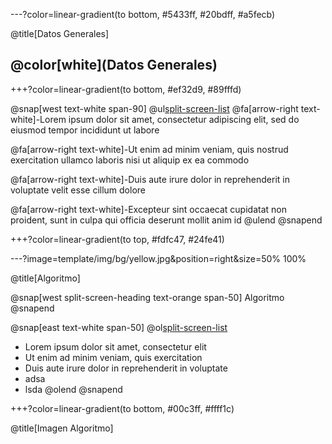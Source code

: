 ---?color=linear-gradient(to bottom, #5433ff, #20bdff, #a5fecb)

@title[Datos Generales]

## @color[white](Datos Generales)

+++?color=linear-gradient(to bottom, #ef32d9, #89fffd)

@snap[west text-white span-90]
@ul[split-screen-list](false)
@fa[arrow-right text-white]-Lorem ipsum dolor sit amet, consectetur adipiscing elit, sed do eiusmod tempor incididunt ut labore

@fa[arrow-right text-white]-Ut enim ad minim veniam, quis nostrud exercitation ullamco laboris nisi ut aliquip ex ea commodo

@fa[arrow-right text-white]-Duis aute irure dolor in reprehenderit in voluptate velit esse cillum dolore

@fa[arrow-right text-white]-Excepteur sint occaecat cupidatat non proident, sunt in culpa qui officia deserunt mollit anim id
@ulend
@snapend

+++?color=linear-gradient(to top, #fdfc47, #24fe41)

---?image=template/img/bg/yellow.jpg&position=right&size=50% 100%

@title[Algoritmo]

@snap[west split-screen-heading text-orange span-50]
Algoritmo
@snapend

@snap[east text-white span-50]
@ol[split-screen-list](false)
- Lorem ipsum dolor sit amet, consectetur elit
- Ut enim ad minim veniam, quis exercitation
- Duis aute irure dolor in reprehenderit in voluptate
- adsa
- lsda
@olend
@snapend

+++?color=linear-gradient(to bottom, #00c3ff, #ffff1c)

@title[Imagen Algoritmo]
